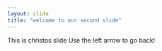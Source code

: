 ```yaml
---
layout: slide
title: "welcome to our second slide"
---
```

This is christos slide
Use the left arrow to go back!
